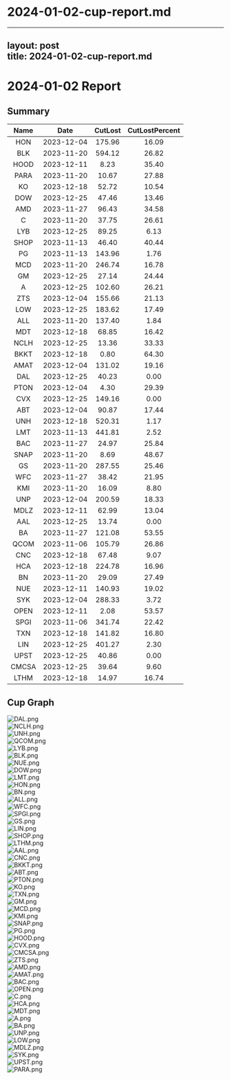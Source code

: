 
2024-01-02-cup-report.md
========================
  
---  
layout: post  
title: 2024-01-02-cup-report.md  
---  

2024-01-02 Report
=================

Summary
-------
  

|Name|Date|CutLost|CutLostPercent|
| :---: | :---: | :---: | :---: |
|HON|2023-12-04|175.96|16.09|
|BLK|2023-11-20|594.12|26.82|
|HOOD|2023-12-11|8.23|35.40|
|PARA|2023-11-20|10.67|27.88|
|KO|2023-12-18|52.72|10.54|
|DOW|2023-12-25|47.46|13.46|
|AMD|2023-11-27|96.43|34.58|
|C|2023-11-20|37.75|26.61|
|LYB|2023-12-25|89.25|6.13|
|SHOP|2023-11-13|46.40|40.44|
|PG|2023-11-13|143.96|1.76|
|MCD|2023-11-20|246.74|16.78|
|GM|2023-12-25|27.14|24.44|
|A|2023-12-25|102.60|26.21|
|ZTS|2023-12-04|155.66|21.13|
|LOW|2023-12-25|183.62|17.49|
|ALL|2023-11-20|137.40|1.84|
|MDT|2023-12-18|68.85|16.42|
|NCLH|2023-12-25|13.36|33.33|
|BKKT|2023-12-18|0.80|64.30|
|AMAT|2023-12-04|131.02|19.16|
|DAL|2023-12-25|40.23|0.00|
|PTON|2023-12-04|4.30|29.39|
|CVX|2023-12-25|149.16|0.00|
|ABT|2023-12-04|90.87|17.44|
|UNH|2023-12-18|520.31|1.17|
|LMT|2023-11-13|441.81|2.52|
|BAC|2023-11-27|24.97|25.84|
|SNAP|2023-11-20|8.69|48.67|
|GS|2023-11-20|287.55|25.46|
|WFC|2023-11-27|38.42|21.95|
|KMI|2023-11-20|16.09|8.80|
|UNP|2023-12-04|200.59|18.33|
|MDLZ|2023-12-11|62.99|13.04|
|AAL|2023-12-25|13.74|0.00|
|BA|2023-11-27|121.08|53.55|
|QCOM|2023-11-06|105.79|26.86|
|CNC|2023-12-18|67.48|9.07|
|HCA|2023-12-18|224.78|16.96|
|BN|2023-11-20|29.09|27.49|
|NUE|2023-12-11|140.93|19.02|
|SYK|2023-12-04|288.33|3.72|
|OPEN|2023-12-11|2.08|53.57|
|SPGI|2023-11-06|341.74|22.42|
|TXN|2023-12-18|141.82|16.80|
|LIN|2023-12-25|401.27|2.30|
|UPST|2023-12-25|40.86|0.00|
|CMCSA|2023-12-25|39.64|9.60|
|LTHM|2023-12-18|14.97|16.74|

Cup Graph
---------
  
![DAL.png](/image/202401021729/DAL.png)  
![NCLH.png](/image/202401021729/NCLH.png)  
![UNH.png](/image/202401021729/UNH.png)  
![QCOM.png](/image/202401021729/QCOM.png)  
![LYB.png](/image/202401021729/LYB.png)  
![BLK.png](/image/202401021729/BLK.png)  
![NUE.png](/image/202401021729/NUE.png)  
![DOW.png](/image/202401021729/DOW.png)  
![LMT.png](/image/202401021729/LMT.png)  
![HON.png](/image/202401021729/HON.png)  
![BN.png](/image/202401021729/BN.png)  
![ALL.png](/image/202401021729/ALL.png)  
![WFC.png](/image/202401021729/WFC.png)  
![SPGI.png](/image/202401021729/SPGI.png)  
![GS.png](/image/202401021729/GS.png)  
![LIN.png](/image/202401021729/LIN.png)  
![SHOP.png](/image/202401021729/SHOP.png)  
![LTHM.png](/image/202401021729/LTHM.png)  
![AAL.png](/image/202401021729/AAL.png)  
![CNC.png](/image/202401021729/CNC.png)  
![BKKT.png](/image/202401021729/BKKT.png)  
![ABT.png](/image/202401021729/ABT.png)  
![PTON.png](/image/202401021729/PTON.png)  
![KO.png](/image/202401021729/KO.png)  
![TXN.png](/image/202401021729/TXN.png)  
![GM.png](/image/202401021729/GM.png)  
![MCD.png](/image/202401021729/MCD.png)  
![KMI.png](/image/202401021729/KMI.png)  
![SNAP.png](/image/202401021729/SNAP.png)  
![PG.png](/image/202401021729/PG.png)  
![HOOD.png](/image/202401021729/HOOD.png)  
![CVX.png](/image/202401021729/CVX.png)  
![CMCSA.png](/image/202401021729/CMCSA.png)  
![ZTS.png](/image/202401021729/ZTS.png)  
![AMD.png](/image/202401021729/AMD.png)  
![AMAT.png](/image/202401021729/AMAT.png)  
![BAC.png](/image/202401021729/BAC.png)  
![OPEN.png](/image/202401021729/OPEN.png)  
![C.png](/image/202401021729/C.png)  
![HCA.png](/image/202401021729/HCA.png)  
![MDT.png](/image/202401021729/MDT.png)  
![A.png](/image/202401021729/A.png)  
![BA.png](/image/202401021729/BA.png)  
![UNP.png](/image/202401021729/UNP.png)  
![LOW.png](/image/202401021729/LOW.png)  
![MDLZ.png](/image/202401021729/MDLZ.png)  
![SYK.png](/image/202401021729/SYK.png)  
![UPST.png](/image/202401021729/UPST.png)  
![PARA.png](/image/202401021729/PARA.png)